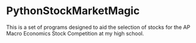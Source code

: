# PythonStockMarketMagic
This is a set of programs designed to aid the selection of stocks for the AP Macro Economics Stock Competition at my high school.
